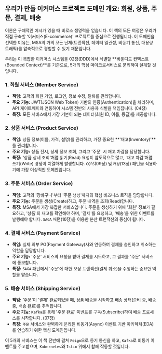 ## 우리가 만들 이커머스 프로젝트 도메인 개요: 회원, 상품, 주문, 결제, 배송

이론은 구체적인 예시가 있을 때 비로소 생명력을 얻습니다. 이 책의 모든 여정은 우리가 직접 구축할 '이커머스(E-commerce)' 프로젝트를 중심으로 진행됩니다. 이 도메인을 선택한 이유는, MSA의 거의 모든 난제(트랜잭션, 데이터 일관성, 비동기 통신, 대용량 트래픽)를 압축적으로 경험할 수 있기 때문입니다.

우리는 이 복잡한 이커머스 시스템을 02장(DDD)에서 식별할 **바운디드 컨텍스트(Bounded Context)**를 기준으로, 5개의 핵심 마이크로서비스로 분리하여 설계할 것입니다.

### 1. 회원 서비스 (Member Service)

* **책임:** 고객의 회원 가입, 로그인, 정보 수정, 탈퇴를 관리합니다.
* **주요 기능:** JWT(JSON Web Token) 기반의 인증(Authentication)을 처리하며, API 게이트웨이와 연동하여 시스템 전반의 사용자 식별을 책임집니다. (04장)
* **특징:** 모든 서비스에서 가장 기본이 되는 데이터(회원 ID, 이름, 등급)를 제공합니다.

### 2. 상품 서비스 (Product Service)

* **책임:** 상품 정보(이름, 가격, 설명)를 관리하고, 가장 중요한 **'재고(Inventory)'**를 관리합니다.
* **주요 기능:** 상품 전시, 상세 정보 조회, 그리고 '주문' 시 재고 차감을 담당합니다.
* **특징:** '상품 상세 조회'처럼 읽기(Read) 요청이 압도적으로 많고, '재고 차감'처럼 쓰기(Write) 경쟁이 치열하게 발생합니다. `CQRS`(09장) 및 `캐싱`(13장) 패턴을 적용하기에 가장 이상적인 도메인입니다.

### 3. 주문 서비스 (Order Service)

* **책임:** 고객의 '장바구니'부터 '주문 생성'까지의 핵심 비즈니스 로직을 담당합니다.
* **주요 기능:** 주문을 생성(Create)하고, 주문 내역을 조회(Read)합니다.
* **특징:** MSA에서 가장 복잡한 서비스입니다. 주문을 생성하기 위해 '회원' 정보가 필요하고, '상품'의 재고를 확인해야 하며, '결제'를 요청하고, '배송'을 위한 이벤트를 발행해야 합니다. `SAGA` 패턴(10장)을 이용한 분산 트랜잭션의 중심이 됩니다.

### 4. 결제 서비스 (Payment Service)

* **책임:** 실제 외부 PG(Payment Gateway)사와 연동하여 결제를 승인하고 취소하는 역할을 담당합니다.
* **주요 기능:** '주문' 서비스의 요청을 받아 결제를 시도하고, 그 결과를 '주문' 서비스에 통보합니다.
* **특징:** `SAGA` 패턴에서 '주문'에 대한 보상 트랜잭션(결제 취소)을 수행하는 중요한 역할을 맡습니다.

### 5. 배송 서비스 (Shipping Service)

* **책임:** '주문'이 '결제' 완료되었을 때, 상품 배송을 시작하고 배송 상태(준비 중, 배송 중, 배송 완료)를 추적합니다.
* **주요 기능:** `Kafka`를 통해 '주문 완료' 이벤트를 구독(Subscribe)하여 배송 프로세스를 시작합니다. (07장)
* **특징:** `주문` 서비스와 완벽하게 분리된 비동기(Async) 이벤트 기반 아키텍처(EDA)를 연습하기 위한 핵심 도메인입니다.

이 5개의 서비스는 이 책 전반에 걸쳐 `Feign`으로 동기 통신을 하고, `Kafka`로 비동기 이벤트를 주고받으며, `Kubernetes`와 `Istio` 위에서 함께 작동할 것입니다.